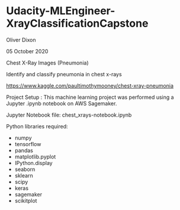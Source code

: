 # Udacity-MLEngineer-XrayClassificationCapstone


Oliver Dixon

05 October 2020

Chest X-Ray Images (Pneumonia) 

Identify and classify pneumonia in chest x-rays

https://www.kaggle.com/paultimothymooney/chest-xray-pneumonia


Project Setup :
This machine learning project was performed using a Jupyter .ipynb notebook on AWS Sagemaker.


Jupyter Notebook file:
chest_xrays-notebook.ipynb


Python libraries required:
- numpy
- tensorflow
- pandas
- matplotlib.pyplot
- IPython.display
- seaborn
- sklearn
- scipy
- keras
- sagemaker
- scikitplot
